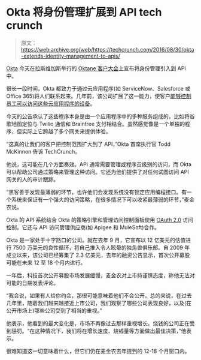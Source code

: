 # Okta 将身份管理扩展到 API tech crunch

> 原文：<https://web.archive.org/web/https://techcrunch.com/2016/08/30/okta-extends-identity-management-to-apis/>

[Okta](https://web.archive.org/web/20221202100257/http://www.okta.com/) 今天在拉斯维加斯举行的 [Oktane 客户大会](https://web.archive.org/web/20221202100257/https://www.okta.com/oktane16/)上宣布将身份管理引入到 API 中。

很长一段时间，Okta 都致力于通过云应用程序(如 ServiceNow、Salesforce 或 Office 365)将人们联系起来。几年前，该公司扩展了这一能力，使客户[能够控制员工可以访问这些云应用程序的设备](https://web.archive.org/web/20221202100257/https://beta.techcrunch.com/2014/11/11/oktas-new-mobile-device-management-tool-separates-work-and-personal-data/)。

今天的公告承认了这些程序本身是由一个应用程序中的多种服务组成的，比如将谷歌地图定位与 Twilio 通信和 Braintree 支付相结合。虽然感觉像是一个单独的程序，但实际上它跨越了多个网关来提供体验。

“这真的让我们的客户把控制范围扩大到了 API，”Okta 首席执行官 Todd McKinnon 告诉 TechCrunch。

他说，这可能在几个方面奏效。API 通常需要管理或程序员级别的访问，而 Okta 可以帮助公司通过策略来管理这种访问。它还为他们提供了对任何试图访问 API 网关的人的审计跟踪。

“黑客善于发现最薄弱的环节，也许他们会发现系统没有锁定应用编程接口。有一个系统来保证有一个强大的访问策略，在很多情况下可以收紧最薄弱的环节，”麦金农说。

Okta 的 API 系统结合 Okta 的策略引擎和管理访问控制面板使用 [OAuth 2.0](https://web.archive.org/web/20221202100257/https://oauth.net/2/) 访问控制。它还与 API 访问管理供应商(如 Apigee 和 MuleSoft)合作。

Okta 是一家处于十字路口的公司。就在去年 9 月，它宣布以 12 亿美元的估值进行 7500 万美元的良性循环，将自己推入令人眩晕的独角兽俱乐部。自 2009 年成立以来，该公司已经筹集了 2.3 亿美元，去年的融资公告显示，首次公开募股可能在未来 12 至 18 个月内进行。

一年后，科技首次公开募股市场发展缓慢，麦金农对上市持谨慎态度，称他无法对可能的日期发表评论。

“我会说，如果有人给你约会，那很可能意味着他们不会公开。总的来说，在过去几年里，随着我们越来越接近上市公司，我们观察了哪些公司表现良好，以及(在公开市场上)哪些公司受到了相当的重视。”

他表示，他看到的最大变化是，市场不再像过去那样重视增长，烧钱的公司正在受到惩罚。“在这种情况下，我们将在增长速度、烧钱量等方面做出最佳决策，”他表示。

很难知道这一切意味着什么，但它们仍在麦金农去年提到的 12-18 个月窗口内。